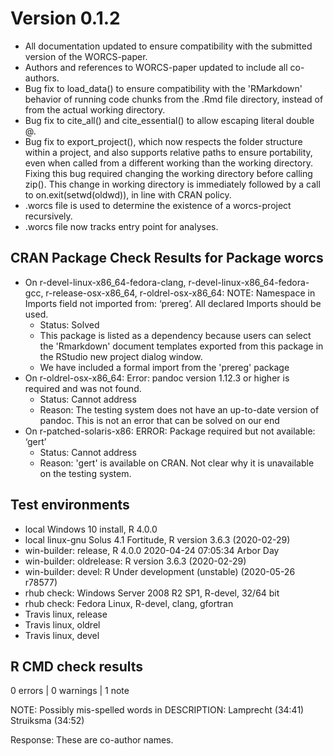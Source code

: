 # Version 0.1.2

* All documentation updated to ensure compatibility with the submitted version
  of the WORCS-paper.
* Authors and references to WORCS-paper updated to include all co-authors.
* Bug fix to load_data() to ensure compatibility with the 'RMarkdown' behavior
  of running code chunks from the .Rmd file directory, instead of from the
  actual working directory.
* Bug fix to cite_all() and cite_essential() to allow escaping literal double @.
* Bug fix to export_project(), which now respects the folder structure within a
  project, and also supports relative paths to ensure portability, even when
  called from a different working than the working directory. Fixing this bug
  required changing the working directory before calling zip(). This change in
  working directory is immediately followed by a call to on.exit(setwd(oldwd)),
  in line with CRAN policy.
* .worcs file is used to determine the existence of a worcs-project recursively.
* .worcs file now tracks entry point for analyses.

## CRAN Package Check Results for Package worcs

* On r-devel-linux-x86_64-fedora-clang, r-devel-linux-x86_64-fedora-gcc, r-release-osx-x86_64, r-oldrel-osx-x86_64: NOTE: Namespace in Imports field not imported from: ‘prereg’. All declared Imports should be used.
	+ Status: Solved
	+ This package is listed as a dependency because users can select the 'Rmarkdown' document templates exported from this package in the RStudio new project dialog window.
	+ We have included a formal import from the 'prereg' package
* On r-oldrel-osx-x86_64: Error: pandoc version 1.12.3 or higher is required and was not found.
	+ Status: Cannot address
	+ Reason: The testing system does not have an up-to-date version of pandoc. This is not an error that can be solved on our end
* On r-patched-solaris-x86: ERROR: Package required but not available: ‘gert’
	+ Status: Cannot address
	+ Reason: 'gert' is available on CRAN. Not clear why it is unavailable on the testing system.

## Test environments

* local Windows 10 install, R 4.0.0
* local linux-gnu Solus 4.1 Fortitude, R version 3.6.3 (2020-02-29)
* win-builder: release, R 4.0.0 2020-04-24 07:05:34 Arbor Day 
* win-builder: oldrelease: R version 3.6.3 (2020-02-29)
* win-builder: devel: R Under development (unstable) (2020-05-26 r78577)
* rhub check: Windows Server 2008 R2 SP1, R-devel, 32/64 bit
* rhub check: Fedora Linux, R-devel, clang, gfortran
* Travis linux, release
* Travis linux, oldrel
* Travis linux, devel

## R CMD check results

0 errors | 0 warnings | 1 note

NOTE: Possibly mis-spelled words in DESCRIPTION:
  Lamprecht (34:41)
  Struiksma (34:52)

Response: These are co-author names.
